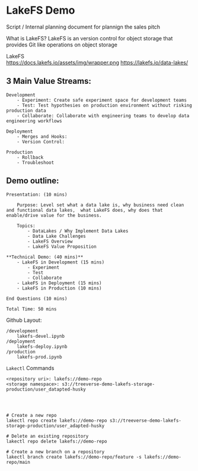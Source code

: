 # LakeFS Demo 

Script / Internal planning document for plannign the sales pitch

What is LakeFS? 
LakeFS is an version control for object storage that provides Git like operations on object storage


LakeFS  
https://docs.lakefs.io/assets/img/wrapper.png
https://lakefs.io/data-lakes/


## 3 Main Value Streams: 

    Development
        - Experiment: Create safe experiment space for development teams 
        - Test: Test hypothesies on production environment without risking production data
        - Collaborate: Collaborate with engineering teams to develop data engineering workflows

    Deployment
        - Merges and Hooks: 
        - Version Control:

    Production 
        - Rollback
        - Troubleshoot



## Demo outline: 
    
    Presentation: (10 mins)
        
        Purpose: Level set what a data lake is, why business need clean and functional data lakes,  what LakeFS does, why does that enable/drive value for the business. 

        Topics:
            - DataLakes / Why Implement Data Lakes 
            - Data Lake Challenges
            - LakeFS Overview 
            - LakeFS Value Proposition 
    
    **Technical Demo: (40 mins)**
        - LakeFS in Development (15 mins)
            - Experiment
            - Test 
            - Collaborate
        - LakeFS in Deployment (15 mins)
        - LakeFS in Production (10 mins)

    End Questions (10 mins)

    Total Time: 50 mins

Github Layout: 

    /development
        lakefs-devel.ipynb
    /deployment
        lakefs-deploy.ipynb
    /production
        lakefs-prod.ipynb



`Lakectl` Commands  
    
    <repository uri>: lakefs://demo-repo 
    <storage namespace>: s3://treeverse-demo-lakefs-storage-production/user_datapted-husky




    # Create a new repo
    lakectl repo create lakefs://demo-repo s3://treeverse-demo-lakefs-storage-production/user_adapted-husky

    # Delete an existing repository 
    lakectl repo delete lakefs://demo-repo

    # Create a new branch on a repository 
    lakectl branch create lakefs://demo-repo/feature -s lakefs://demo-repo/main